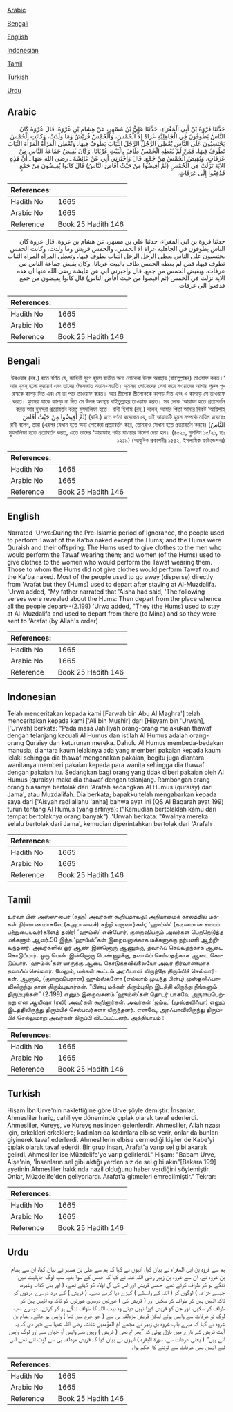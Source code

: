 [Arabic](#arabic)

[Bengali](#bengali)

[English](#english)

[Indonesian](#indonesian)

[Tamil](#tamil)

[Turkish](#turkish)

[Urdu](#urdu)

## Arabic


<div dir="rtl" lang="ar" style={{fontSize:'larger',backgroundColor:'#f8f9fa',padding:20}}>
حَدَّثَنَا فَرْوَةُ بْنُ أَبِي الْمَغْرَاءِ، حَدَّثَنَا عَلِيُّ بْنُ مُسْهِرٍ، عَنْ هِشَامِ بْنِ عُرْوَةَ، قَالَ عُرْوَةُ كَانَ النَّاسُ يَطُوفُونَ فِي الْجَاهِلِيَّةِ عُرَاةً إِلاَّ الْحُمْسَ، وَالْحُمْسُ قُرَيْشٌ وَمَا وَلَدَتْ، وَكَانَتِ الْحُمْسُ يَحْتَسِبُونَ عَلَى النَّاسِ يُعْطِي الرَّجُلُ الرَّجُلَ الثِّيَابَ يَطُوفُ فِيهَا، وَتُعْطِي الْمَرْأَةُ الْمَرْأَةَ الثِّيَابَ تَطُوفُ فِيهَا، فَمَنْ لَمْ يُعْطِهِ الْحُمْسُ طَافَ بِالْبَيْتِ عُرْيَانًا، وَكَانَ يُفِيضُ جَمَاعَةُ النَّاسِ مِنْ عَرَفَاتٍ، وَيُفِيضُ الْحُمْسُ مِنْ جَمْعٍ‏.‏ قَالَ وَأَخْبَرَنِي أَبِي عَنْ عَائِشَةَ ـ رضى الله عنها ـ أَنَّ هَذِهِ الآيَةَ نَزَلَتْ فِي الْحُمْسِ ‏(‏ثُمَّ أَفِيضُوا مِنْ حَيْثُ أَفَاضَ النَّاسُ‏)‏ قَالَ كَانُوا يُفِيضُونَ مِنْ جَمْعٍ فَدُفِعُوا إِلَى عَرَفَاتٍ‏.‏
</div>
<div style={{backgroundColor:'#f8f9fa',padding:20, marginBottom: 10}}><table> <thead> <tr> <th>References:</th> <th></th> </tr> </thead> <tbody><tr><td>Hadith No</td><td>1665</td></tr><tr><td>Arabic No</td><td>1665</td></tr><tr><td>Reference</td><td>Book 25 Hadith 146</td></tr></tbody></table></div>


<div dir="rtl" lang="ar" style={{fontSize:'larger',backgroundColor:'#f8f9fa',padding:20}}>
حدثنا فروة بن ابي المغراء، حدثنا علي بن مسهر، عن هشام بن عروة، قال عروة كان الناس يطوفون في الجاهلية عراة الا الحمس، والحمس قريش وما ولدت، وكانت الحمس يحتسبون على الناس يعطي الرجل الرجل الثياب يطوف فيها، وتعطي المراة المراة الثياب تطوف فيها، فمن لم يعطه الحمس طاف بالبيت عريانا، وكان يفيض جماعة الناس من عرفات، ويفيض الحمس من جمع. قال واخبرني ابي عن عايشة رضى الله عنها ان هذه الاية نزلت في الحمس (ثم افيضوا من حيث افاض الناس) قال كانوا يفيضون من جمع فدفعوا الى عرفات
</div>
<div style={{backgroundColor:'#f8f9fa',padding:20, marginBottom: 10}}><table> <thead> <tr> <th>References:</th> <th></th> </tr> </thead> <tbody><tr><td>Hadith No</td><td>1665</td></tr><tr><td>Arabic No</td><td>1665</td></tr><tr><td>Reference</td><td>Book 25 Hadith 146</td></tr></tbody></table></div>

## Bengali


<div dir="rtl" lang="bn" style={{fontSize:'larger',backgroundColor:'#f8f9fa',padding:20}}>
‘উরওয়াহ (রহ.) হতে বর্ণিত যে, জাহিলী যুগে হুমস ব্যতীত অন্য লোকেরা উলঙ্গ অবস্থায় (বাইতুল্লাহর) তাওয়াফ করত। আর হুমস্ হলো কুরায়শ এবং তাদের ঔরসজাত সন্তান-সন্ততি। হুমসরা লোকেদের সেবা করে সওয়াবের আশায় পুরুষ পুরুষকে কাপড় দিত এবং সে তা পরে তাওয়াফ করত। আর স্ত্রীলোক স্ত্রীলোককে কাপড় দিত এবং এ কাপড়ে সে তাওয়াফ করত। হুমসরা যাকে কাপড় না দিত সে উলঙ্গ অবস্থায় বাইতুল্লাহর তাওয়াফ করত। সব লোক ‘আরাফা হতে প্রত্যাবর্তন করত আর হুমসরা প্রত্যাবর্তন করত মুযদালিফা হতে। রাবী হিশাম (রহ.) বলেন, আমার পিতা আমার নিকট ‘আয়িশাহ্ (রাযি.) হতে বর্ণনা করেছেন যে, এই আয়াতটি হুমস সম্পর্কে নাযিল হয়েছেঃ (ثُمَّ أَفِيضُوا مِنْ حَيْثُ أَفَاضَ النَّاسُ) (এরপর যেখান হতে অন্য লোকেরা প্রত্যাবর্তন করে, তোমরাও সেখান হতে প্রত্যাবর্তন করবে) রাবী বলেন, তারা মুযদালিফা হতে প্রত্যাবর্তন করত, এতে তাদের ‘আরাফাহ পর্যন্ত যাওয়ার নির্দেশ দেয়া হল। (৪৫২০, মুসলিম ১৫/২১, হাঃ ১২১৯) (আধুনিক প্রকাশনীঃ ১৫৫২, ইসলামিক ফাউন্ডেশনঃ)
</div>
<div style={{backgroundColor:'#f8f9fa',padding:20, marginBottom: 10}}><table> <thead> <tr> <th>References:</th> <th></th> </tr> </thead> <tbody><tr><td>Hadith No</td><td>1665</td></tr><tr><td>Arabic No</td><td>1665</td></tr><tr><td>Reference</td><td>Book 25 Hadith 146</td></tr></tbody></table></div>

## English


<div dir="ltr" lang="en" style={{fontSize:'larger',backgroundColor:'#f8f9fa',padding:20}}>
Narrated 'Urwa:During the Pre-Islamic period of Ignorance, the people used to perform Tawaf of the Ka'ba naked except the Hums; and the Hums were Quraish and their offspring. The Hums used to give clothes to the men who would perform the Tawaf wearing them; and women (of the Hums) used to give clothes to the women who would perform the Tawaf wearing them. Those to whom the Hums did not give clothes would perform Tawaf round the Ka'ba naked. Most of the people used to go away (disperse) directly from 'Arafat but they (Hums) used to depart after staying at Al-Muzdalifa. 'Urwa added, "My father narrated that 'Aisha had said, 'The following verses were revealed about the Hums: Then depart from the place whence all the people depart--(2.199) 'Urwa added, "They (the Hums) used to stay at Al-Muzdalifa and used to depart from there (to Mina) and so they were sent to 'Arafat (by Allah's order)
</div>
<div style={{backgroundColor:'#f8f9fa',padding:20, marginBottom: 10}}><table> <thead> <tr> <th>References:</th> <th></th> </tr> </thead> <tbody><tr><td>Hadith No</td><td>1665</td></tr><tr><td>Arabic No</td><td>1665</td></tr><tr><td>Reference</td><td>Book 25 Hadith 146</td></tr></tbody></table></div>

## Indonesian


<div dir="ltr" lang="id" style={{fontSize:'larger',backgroundColor:'#f8f9fa',padding:20}}>
Telah menceritakan kepada kami [Farwah bin Abu Al Maghra'] telah menceritakan kepada kami ['Ali bin Mushir] dari [Hisyam bin 'Urwah], ['Urwah] berkata: "Pada masa Jahiliyah orang-orang melakukan thawaf dengan telanjang kecuali Al Humus dan istilah Al Humus adalah orang-orang Quraisy dan keturunan mereka. Dahulu Al Humus membeda-bedakan manusia, diantara kaum lelakinya ada yang memberi pakaian kepada kaum lelaki sehingga dia thawaf mengenakan pakaian, begitu juga diantara wanitanya memberi pakaian kepada para wanita sehingga dia thawaf dengan pakaian itu. Sedangkan bagi orang yang tidak diberi pakaian oleh Al Humus (quraisy) maka dia thawaf dengan telanjang. Rambongan orang-orang biasanya bertolak dari 'Arafah sedangkan Al Humus (quraisy) dari Jama', atau Muzdalifah. Dia berkata; bapakku telah mengabarkan kepada saya dari ['Aisyah radliallahu 'anha] bahwa ayat ini (QS Al Baqarah ayat 199) turun tentang Al Humus (yang artinya): ("Kemudian bertolaklah kamu dari tempat bertolaknya orang banyak"). 'Urwah berkata: "Awalnya mereka selalu bertolak dari Jama', kemudian diperintahkan bertolak dari 'Arafah
</div>
<div style={{backgroundColor:'#f8f9fa',padding:20, marginBottom: 10}}><table> <thead> <tr> <th>References:</th> <th></th> </tr> </thead> <tbody><tr><td>Hadith No</td><td>1665</td></tr><tr><td>Arabic No</td><td>1665</td></tr><tr><td>Reference</td><td>Book 25 Hadith 146</td></tr></tbody></table></div>

## Tamil


<div dir="ltr" lang="ta" style={{fontSize:'larger',backgroundColor:'#f8f9fa',padding:20}}>
உர்வா பின் அஸ்ஸுபைர் (ரஹ்) அவர்கள் கூறியதாவது: அறியாமைக் காலத்தில் மக்கள் நிர்வாணமாகவே (கஅபாவைச்) சுற்றி வருவார்கள்; ‘ஹும்ஸ்’ (கடினமான சமயப் பற்றுடையவர்)களைத் தவிர! ‘ஹும்ஸ்’ என்போர், குறைஷியரும் அவர்கள் பெற்றெடுத்த மக்களும் ஆவர்.50 இந்த ‘ஹும்ஸ்’கள் இறைவனுக்காக மக்களுக்கு நற்பணி ஆற்றிவந்தனர். அவர்களில் ஓர் ஆண் இன்னொரு ஆணுக்கு, தவாஃப் செய்வதற்காக ஆடை கொடுப்பார். ஒரு பெண் இன்னொரு பெண்ணுக்கு, தவாஃப் செய்வதற்காக ஆடை கொடுப்பார். ‘ஹும்ஸ்’கள் யாருக்கு ஆடை கொடுக்கவில்லையோ அவர் நிர்வாணமாக தவாஃப் செய்வார். மேலும், மக்கள் கூட்டம் அரஃபாவி லிருந்தே திரும்பிச் செல்வார்கள். ஆனால், (குறைஷியரான) ஹும்ஸ்களோ (எல்லாம் முடிந்த பின்பு) முஸ்தலிஃபாவிலிருந்து தான் திரும்புவார்கள். “பின்பு மக்கள் திரும்புகிற இடத்தி லிருந்து நீங்களும் திரும்புங்கள்” (2:199) எனும் இறைவசனம் ‘ஹும்ஸ்’கள் தொடர் பாகவே அருளப்பெற்றது என ஆயிஷா (ரலி) அவர்கள் கூறினார்கள். அவர்கள் ‘ஜம்உ’ (முஸ்தலிஃபா) எனும் இடத்திலிருந்து திரும்பிச் செல்பவர்களா யிருந்தனர். எனவே, அரஃபாவிலிருந்து திரும்பிச் செல்லுமாறு அவர்கள் திருப்பி விடப்பட்டனர். அத்தியாயம் :
</div>
<div style={{backgroundColor:'#f8f9fa',padding:20, marginBottom: 10}}><table> <thead> <tr> <th>References:</th> <th></th> </tr> </thead> <tbody><tr><td>Hadith No</td><td>1665</td></tr><tr><td>Arabic No</td><td>1665</td></tr><tr><td>Reference</td><td>Book 25 Hadith 146</td></tr></tbody></table></div>

## Turkish


<div dir="ltr" lang="tr" style={{fontSize:'larger',backgroundColor:'#f8f9fa',padding:20}}>
Hişam İbn Urve'nin naklettiğine göre Urve şöyle demiştir: İnsanlar, Ahmesliler hariç, cahiliyye döneminde çıplak olarak tavaf ederlerdi. Ahmesliler, Kureyş, ve Kureyş neslinden gelenlerdir. Ahmesliler, Allah rızası için, erkekleri erkeklere; kadınları da kadınlara elbise verir, onlar da bunları giyinerek tavaf ederlerdi. Ahmeslilerin elbise vermediği kişiler de Kabe'yi çıplak olarak tavaf ederdi. Bir grup insan, Arafat'a varıp sel gibi akarak gelirdi. Ahmesliler ise Müzdelife'ye varıp gelirlerdi." Hişam: "Babam Urve, Aişe'nin, 'İnsanların sel gibi aktığı yerden siz de sel gibi akın"[Bakara 199] ayetinin Ahmesliler hakkında nazil olduğunu haber verdiğini söylemiştir. Onlar, Müzdelife'den geliyorlardı. Arafat'a gitmeleri emredilmiştir." Tekrar:
</div>
<div style={{backgroundColor:'#f8f9fa',padding:20, marginBottom: 10}}><table> <thead> <tr> <th>References:</th> <th></th> </tr> </thead> <tbody><tr><td>Hadith No</td><td>1665</td></tr><tr><td>Arabic No</td><td>1665</td></tr><tr><td>Reference</td><td>Book 25 Hadith 146</td></tr></tbody></table></div>

## Urdu


<div dir="rtl" lang="ur" style={{fontSize:'larger',backgroundColor:'#f8f9fa',padding:20}}>
ہم سے فروہ بن ابی المغراء نے بیان کیا، انہوں نے کہا کہ ہم سے علی بن مسہر نے بیان کیا، ان سے ہشام بن عروہ نے، ان سے عروہ بن زبیر رضی اللہ عنہ نے کہا کہ حمس کے سوا بقیہ سب لوگ جاہلیت میں ننگے ہو کر طواف کرتے تھے، حمس قریش اور اس کی آل اولاد کو کہتے تھے، ( اور بنی کنانہ وغیرہ، جیسے خزاعہ ) لوگوں کو ( اللہ کے واسطے ) کپڑے دیا کرتے تھے۔ ( قریش ) کے مرد دوسرے مردوں کو تاکہ انہیں پہن کر طواف کر سکیں اور ( قریش کی ) عورتیں دوسری عورتوں کو تاکہ وہ انہیں پہن کر طواف کر سکیں، اور جن کو قریش کپڑا نہیں دیتے وہ بیت اللہ کا طواف ننگے ہو کر کرتے۔ دوسرے سب لوگ تو عرفات سے واپس ہوتے لیکن قریش مزدلفہ ہی سے ( جو حرم میں تھا ) واپس ہو جاتے۔ ہشام بن عروہ نے کہا کہ میرے باپ عروہ بن زبیر نے مجھے ام المؤمنین عائشہ رضی اللہ عنہا سے خبر دی کہ یہ آیت قریش کے بارے میں نازل ہوئی کہ ”پھر تم بھی ( قریش ) وہیں سے واپس آؤ جہاں سے اور لوگ واپس آتے ہیں“ ( یعنی عرفات سے، سورۃ البقرہ ) انہوں نے بیان کیا کہ قریش مزدلفہ ہی سے لوٹ آتے تھے اس لیے انہیں بھی عرفات سے لوٹنے کا حکم ہوا۔
</div>
<div style={{backgroundColor:'#f8f9fa',padding:20, marginBottom: 10}}><table> <thead> <tr> <th>References:</th> <th></th> </tr> </thead> <tbody><tr><td>Hadith No</td><td>1665</td></tr><tr><td>Arabic No</td><td>1665</td></tr><tr><td>Reference</td><td>Book 25 Hadith 146</td></tr></tbody></table></div>